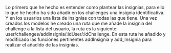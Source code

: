 Lo primero que he hecho es entender como plantear las insignias, para ello lo que he hecho ha sido añadir en los challenges una insignia identificativa.
	Y en los usuarios una lista de insignias con todas las que tiene. Una vez creados los modelos he creado una ruta que me añade la insignia del challenge
	a la lista del usuario, la ruta es la siguiente: user/challenges/addinsignia/:idUser/:idChallenge.
	En esta ruta he añadido y modificado las funciones pertinentes addInsignia y add_Insignia para realizar el añadido de las insignias.

